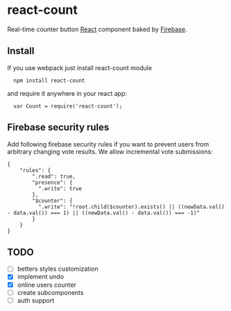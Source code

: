 react-count
===========
Real-time counter button [React](http://facebook.github.io/react/) component baked by [Firebase](https://www.firebase.com/).



## Install

If you use webpack just install react-count module

```
  npm install react-count
```

and require it anywhere in your react app:

```
  var Count = require('react-count');
```

## Firebase security rules

Add following firebase security rules if you want to prevent users from arbitrary changing vote results.
We allow incremental vote submissions:


```
{
    "rules": {
        ".read": true,
        "presence": {
          ".write": true
        },
        "$counter": {
          ".write": "!root.child($counter).exists() || ((newData.val() - data.val()) === 1) || ((newData.val() - data.val()) === -1)"
        }
    }
}
```

## TODO

  - [ ] betters styles customization
  - [x] implement undo
  - [x] online users counter
  - [ ] create subcomponents
  - [ ] auth support